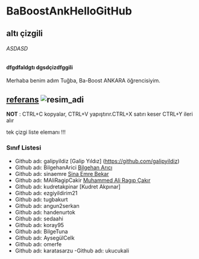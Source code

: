 # BaBoostAnkHelloGitHub 
## altı çizgili
###### ASDASD
#### dfgdfaldgtı dgsdçizdfggili

Merhaba benim adım Tuğba, Ba-Boost ANKARA öğrencisiyim. 

[referans](https://guides.github.com/pdfs/markdown-cheatsheet-online.pdf)
![resim_adi](https://raw.githubusercontent.com/gist/ManulMax/2d20af60d709805c55fd784ca7cba4b9/raw/bcfeac7604f674ace63623106eb8bb8471d844a6/github.gif)
----
**NOT** : CTRL+C kopyalar, CTRL+V yapıştırır.CTRL+X satırı keser CTRL+Y ileri alır 
  
  tek çizgi liste elemanı !!!
  ### Sınıf Listesi 
 - Github adı:  galipyildiz [Galip Yıldız] (https://github.com/galipyildiz)
 - Github adı:  BilgehanArici [Bilgehan Arıcı](https://github.com/BilgehanArici)
 - Github adı:  sinaemre [Sina Emre Bekar ](https://github.com/sinaemre)
 - Github adı:  MAliRagipCakir [Muhammed Ali Ragıp Çakır](https://github.com/)
 - Github adı:  kudretakpinar [Kudret Akpınar]
 - Github adı:  ezgiyildirim21
 - Github adı:  tugbakurt
 - Github adı:  angun2serkan
 - Github adı:  handenurtok
 - Github adı:  sedaahi
 - Github adı:  koray95
 - Github adı:  BilgeTuna
 - Github adı:  AysegülCelk
 - Github adı:  omerfe
 - Github adı:  karatasarzu
 -Github adı:  ukucukali
